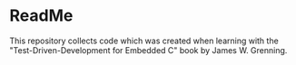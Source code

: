 # ReadMe

This repository collects code which was created when learning with the "Test-Driven-Development for Embedded C" book by James W. Grenning.
